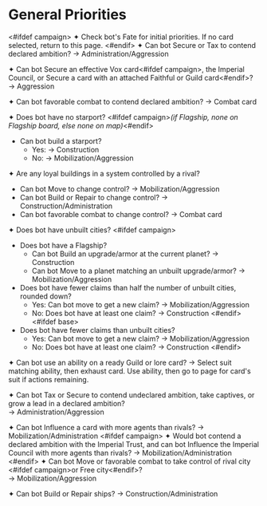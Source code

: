 # General Priorities
<#ifdef campaign>
✦ Check bot's Fate for initial priorities. If no card selected, return to this page.
<#endif>
✦ <!-- priority=1 --> Can bot Secure or Tax to contend declared ambition? → Administration/Aggression

✦ <!-- priority=1.5 --> Can bot Secure an effective Vox card<#ifdef campaign>, the Imperial Council, or Secure a card with an attached Faithful or Guild card<#endif>? → Aggression

✦ <!-- priority=2 --> Can bot favorable combat to contend declared ambition? → Combat card

✦ Does bot have no starport? <#ifdef campaign>*(if Flagship, none on Flagship board, else none on map)*<#endif>

- Can bot build a starport?
	- <!-- Build starport priority=3 --> Yes: → Construction
	- <!-- Expand for starport priority=3 --> No: → Mobilization/Aggression

✦ Are any loyal buildings in a system controlled by a rival?

- <!-- priority=4 --> Can bot Move to change control? → Mobilization/Aggression
- <!-- priority=4 --> Can bot Build or Repair to change control? → Construction/Administration
- <!-- priority=4 --> Can bot favorable combat to change control? → Combat card

✦ Does bot have unbuilt cities?
<#ifdef campaign>
- Does bot have a Flagship?
	- Can bot Build an upgrade/armor at the current planet? → Construction
	- Can bot Move to a planet matching an unbuilt upgrade/armor? → Mobilization/Aggression
- Does bot have fewer claims than half the number of unbuilt cities, rounded down?
	- Yes: <!-- Expand for city priority=5 --> Can bot move to get a new claim? → Mobilization/Aggression
	- No: <!-- Build city priority=5 --> Does bot have at least one claim? → Construction
<#endif>
<#ifdef base>
- Does bot have fewer claims than unbuilt cities?
	- Yes: <!-- Expand for city priority=5 --> Can bot move to get a new claim? → Mobilization/Aggression
	- No: <!-- Build city priority=5 --> Does bot have at least one claim? → Construction
<#endif>

✦ Can bot use an ability on a ready Guild or lore card? → Select suit matching ability, then exhaust card. Use ability, then go to page for card's suit if actions remaining.

✦ <!-- priority=6 --><!-- priority=7 --> Can bot Tax or Secure to contend undeclared ambition, take captives, or grow a lead in a declared ambition? <br>→ Administration/Aggression

✦ <!-- priority=8 --><!-- priority=9 --> Can bot Influence a card with more agents than rivals? → Mobilization/Administration
<#ifdef campaign>
✦ <!-- priority=9.5 --> Would bot contend a declared ambition with the Imperial Trust, and can bot Influence the Imperial Council with more agents than rivals? → Mobilization/Administration
<#endif>
✦ <!-- priority=10 --> Can bot Move or favorable combat to take control of rival city <#ifdef campaign>or Free city<#endif>?<br/> → Mobilization/Aggression

✦ <!-- priority=11 --><!-- priority=12 --> Can bot Build or Repair ships? → Construction/Administration

<div class="pagebreak"> </div>
